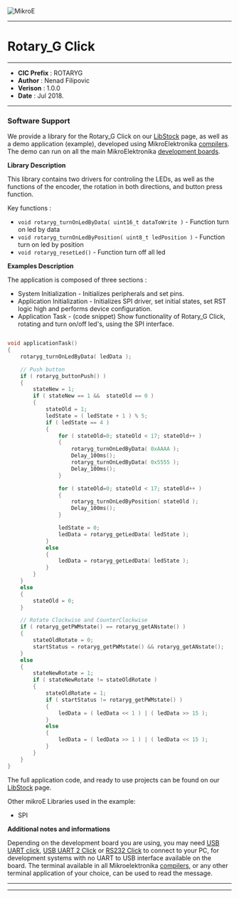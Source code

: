 ![MikroE](http://www.mikroe.com/img/designs/beta/logo_small.png)

---

# Rotary_G Click

---

- **CIC Prefix**  : ROTARYG
- **Author**      : Nenad Filipovic
- **Verison**     : 1.0.0
- **Date**        : Jul 2018.

---

### Software Support

We provide a library for the Rotary_G Click on our [LibStock](https://libstock.mikroe.com/projects/view/2496/rotary-g-click) 
page, as well as a demo application (example), developed using MikroElektronika 
[compilers](http://shop.mikroe.com/compilers). The demo can run on all the main 
MikroElektronika [development boards](http://shop.mikroe.com/development-boards).

**Library Description**

This library contains two drivers for controling  the LEDs, 
as well as the functions of the encoder, the rotation in both directions, and  button press function.

Key functions :

- ``` void rotaryg_turnOnLedByData( uint16_t dataToWrite ) ``` - Function turn on led by data
- ``` void rotaryg_turnOnLedByPosition( uint8_t ledPosition ) ``` - Function turn on led by position
- ``` void rotaryg_resetLed() ``` - Function turn off all led

**Examples Description**

The application is composed of three sections :

- System Initialization - Initializes peripherals and set pins.
- Application Initialization - Initializes SPI driver, set initial states, set RST logic high and performs device configuration.
- Application Task - (code snippet) Show functionality of Rotary_G Click, rotating and turn on/off led's, using the SPI interface.


```.c

void applicationTask()
{
    rotaryg_turnOnLedByData( ledData );

    // Push button
    if ( rotaryg_buttonPush() )
    {
        stateNew = 1;
        if ( stateNew == 1 &&  stateOld == 0 )
        {
            stateOld = 1;
            ledState = ( ledState + 1 ) % 5;
            if ( ledState == 4 )
            {
                for ( stateOld=0; stateOld < 17; stateOld++ )
                {
                    rotaryg_turnOnLedByData( 0xAAAA );
                    Delay_100ms();
                    rotaryg_turnOnLedByData( 0x5555 );
                    Delay_100ms();
                }

                for ( stateOld=0; stateOld < 17; stateOld++ )
                {
                    rotaryg_turnOnLedByPosition( stateOld );
                    Delay_100ms();
                }

                ledState = 0;
                ledData = rotaryg_getLedData( ledState );
            }
            else
            {
                ledData = rotaryg_getLedData( ledState );
            }
        }
    }
    else
    {
        stateOld = 0;
    }

    // Rotate Clockwise and CounterClockwise
    if ( rotaryg_getPWMstate() == rotaryg_getANstate() )
    {
        stateOldRotate = 0;
        startStatus = rotaryg_getPWMstate() && rotaryg_getANstate();
    }
    else
    {
        stateNewRotate = 1;
        if ( stateNewRotate != stateOldRotate )
        {
            stateOldRotate = 1;
            if ( startStatus != rotaryg_getPWMstate() )
            {
                ledData = ( ledData << 1 ) | ( ledData >> 15 );
            }
            else
            {
                ledData = ( ledData >> 1 ) | ( ledData << 15 );
            }
        }
    }
}

```


The full application code, and ready to use projects can be found on our 
[LibStock](https://libstock.mikroe.com/projects/view/2496/rotary-g-click) page.

Other mikroE Libraries used in the example:

- SPI

**Additional notes and informations**

Depending on the development board you are using, you may need 
[USB UART click](http://shop.mikroe.com/usb-uart-click), 
[USB UART 2 Click](http://shop.mikroe.com/usb-uart-2-click) or 
[RS232 Click](http://shop.mikroe.com/rs232-click) to connect to your PC, for 
development systems with no UART to USB interface available on the board. The 
terminal available in all Mikroelektronika 
[compilers](http://shop.mikroe.com/compilers), or any other terminal application 
of your choice, can be used to read the message.

---
---
